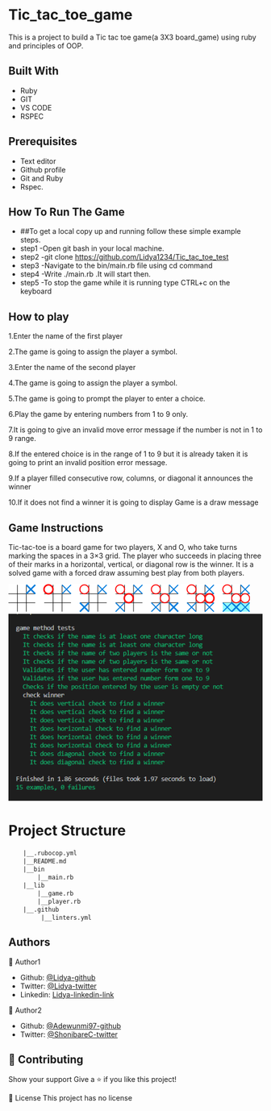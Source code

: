 # Tic_tac_toe_game
This is a project to build a Tic tac toe game(a 3X3 board_game) using ruby and principles of OOP.


## Built With

- Ruby
- GIT
- VS CODE
- RSPEC

## Prerequisites
- Text editor
- Github profile
- Git and Ruby
- Rspec.

## How To Run The Game

- ##To get a local copy up and running follow these simple example steps.
- step1 -Open git bash in your local machine.
- step2 -git clone https://github.com/Lidya1234/Tic_tac_toe_test
- step3 -Navigate to the bin/main.rb file using cd command
- step4 -Write ./main.rb  .It will start then.
- step5 -To stop the game while it is running type CTRL+c on the keyboard

## How to play

1.Enter the name of the first player

2.The game is going to assign the player a symbol.

3.Enter the name of the second player

4.The game is going to assign the player a symbol.

5.The game is going to prompt the player to enter a choice.

6.Play the game by entering numbers from 1 to 9 only.

7.It is going to give an invalid move error message if the number is not in 1 to 9 range.

8.If the entered choice is in the range of 1 to 9 but it is already taken it is going to print an invalid position error message.

9.If a player filled consecutive row, columns, or diagonal it announces the winner

10.If it does not find a winner it is going to display Game is a draw message

## Game Instructions
Tic-tac-toe is a board game for two players, X and O, who take turns marking the spaces in a 3×3 grid. The player who succeeds in placing three of their marks in a horizontal, vertical, or diagonal row is the winner. It is a solved game with a forced draw assuming best play from both players.

<img src="game_rules.png">
<img src="Screenshot.png">

  # Project Structure

        |__.rubocop.yml
        |__README.md
        |__bin
            |__main.rb
        |__lib
            |__game.rb
            |__player.rb
        |__.github
             |__linters.yml


<h2>Authors</h2>

👤 Author1

- Github: [@Lidya-github ](https://github.com/Lidya1234)
- Twitter: [@Lidya-twitter](https://twitter.com/Lidya42676629)
- Linkedin: [Lidya-linkedin-link](https://www.linkedin.com/in/lidya-ghebreigziabher-4a94391aa/)

👤 Author2

- Github: [@Adewunmi97-github ](https://github.com/Adewunmi97)
- Twitter: [@ShonibareC-twitter](https://twitter.com/ShonibareC)



## 🤝 Contributing
Show your support Give a ⭐️ if you like this project!



📝 License
This project has no license
